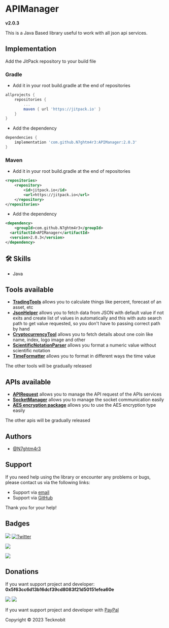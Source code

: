 # APIManager
**v2.0.3**

This is a Java Based library useful to work with all json api services.

## Implementation

Add the JitPack repository to your build file

### Gradle

- Add it in your root build.gradle at the end of repositories

```gradle
allprojects {
    repositories {
        ...
        maven { url 'https://jitpack.io' }
    }
}
```
- Add the dependency

```gradle
dependencies {
    implementation 'com.github.N7ghtm4r3:APIManager:2.0.3'
}
```

### Maven

- Add it in your root build.gradle at the end of repositories

```xml
<repositories>
    <repository>
        <id>jitpack.io</id>
        <url>https://jitpack.io</url>
    </repository>
</repositories>
```
- Add the dependency

```xml
<dependency>
    <groupId>com.github.N7ghtm4r3</groupId>
  <artifactId>APIManager</artifactId>
  <version>2.0.3</version>
</dependency>
```

## 🛠 Skills
- Java

## Tools available

- <a href="https://github.com/N7ghtm4r3/APIManager/blob/main/src/main/java/com/tecknobit/apimanager/trading/TradingTools.java">**TradingTools**</a> allows you to calculate things like percent, forecast of an asset, etc
- <a href="https://github.com/N7ghtm4r3/APIManager/tree/main/src/main/java/com/tecknobit/apimanager/formatters/JsonHelper.java">**JsonHelper**</a> allows you to fetch data from JSON with default value if not exits and create list
of values in automatically and this with auto search path to get value requested, so you don't have to passing correct
path by hand
- <a href="https://github.com/N7ghtm4r3/APIManager/blob/main/src/main/java/com/tecknobit/apimanager/trading/CryptocurrencyTool.java">**CryptocurrencyTool**</a> allows you to fetch details about one coin like name, index, logo image and other
- <a href="https://github.com/N7ghtm4r3/APIManager/tree/main/src/main/java/com/tecknobit/apimanager/formatters/ScientificNotationParser.java">**ScientificNotationParser**</a> allows you format a numeric value without scientific notation
- <a href="https://github.com/N7ghtm4r3/APIManager/tree/main/src/main/java/com/tecknobit/apimanager/formatters/TimeFormatter.java">**TimeFormatter**</a> allows you to format in different ways the time value

The other tools will be gradually released

## APIs available

- <a href="https://github.com/N7ghtm4r3/APIManager/blob/main/documd/APIRequest.md">**APIRequest**</a> allows you to manage the API request of the APIs services
- <a href="https://github.com/N7ghtm4r3/APIManager/blob/main/documd/SocketManager.md">**SocketManager**</a> allows you to manage the socket communication easily
- <a href="https://github.com/N7ghtm4r3/APIManager/blob/main/documd/AES.md">**AES encryption package**</a>  allows you to use the AES encryption type easily

The other apis will be gradually released

## Authors

- [@N7ghtm4r3](https://www.github.com/N7ghtm4r3)

## Support

If you need help using the library or encounter any problems or bugs, please contact us via the following links:

- Support via <a href="mailto:infotecknobitcompany@gmail.com">email</a>
- Support via <a href="https://github.com/N7ghtm4r3/APIManager/issues/new">GitHub</a>

Thank you for your help!

## Badges

[![](https://img.shields.io/badge/Google_Play-414141?style=for-the-badge&logo=google-play&logoColor=white)](https://play.google.com/store/apps/developer?id=Tecknobit)
[![Twitter](https://img.shields.io/badge/Twitter-1DA1F2?style=for-the-badge&logo=twitter&logoColor=white)](https://twitter.com/tecknobit)

[![](https://img.shields.io/badge/Java-ED8B00?style=for-the-badge&logo=java&logoColor=white)](https://www.oracle.com/java/)

[![](https://jitpack.io/v/N7ghtm4r3/APIManager.svg)](https://jitpack.io/#N7ghtm4r3/APIManager)

## Donations

If you want support project and developer: **0x5f63cc6d13b16dcf39cd8083f21d50151efea60e**

![](https://img.shields.io/badge/Bitcoin-000000?style=for-the-badge&logo=bitcoin&logoColor=white)
![](https://img.shields.io/badge/Ethereum-3C3C3D?style=for-the-badge&logo=Ethereum&logoColor=white)

If you want support project and developer with <a href="https://www.paypal.com/donate/?hosted_button_id=5QMN5UQH7LDT4">PayPal</a>

Copyright © 2023 Tecknobit

